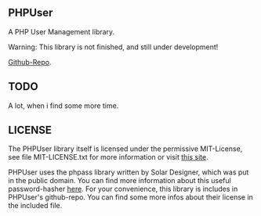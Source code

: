 PHPUser
--------

A PHP User Management library.

Warning: This library is not finished, and still under development!

[Github-Repo](https://github.com/benniweber/PHPUser "PHPUser Repo").

TODO
--------
A lot, when i find some more time.

LICENSE
--------

The PHPUser library itself is licensed under the permissive MIT-License, see file MIT-LICENSE.txt for more information 
or visit [this site](http://www.opensource.org/licenses/MIT "More information about the MIT-LICENSE").

PHPUser uses the phpass library written by Solar Designer, which was put in the public domain. You can find more information about this useful 
password-hasher [here](http://www.openwall.com/phpass/ "Portable PHP password hashing framework"). 
For your convenience, this library is includes in PHPUser's github-repo. You can find some more infos about their license in the included file.